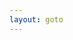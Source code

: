 ```yaml
---
layout: goto
---
```

<script>
    window.location.href = "{% link _posts/cloudmusic/2018-7-15-cloudmusic.md %}"
</script>